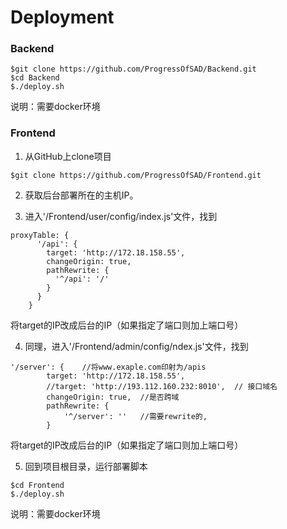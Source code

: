 # Deployment
### Backend
```
$git clone https://github.com/ProgressOfSAD/Backend.git
$cd Backend
$./deploy.sh
```
说明：需要docker环境

### Frontend
1. 从GitHub上clone项目
```
$git clone https://github.com/ProgressOfSAD/Frontend.git
```

2. 获取后台部署所在的主机IP。

3. 进入'/Frontend/user/config/index.js'文件，找到
```
proxyTable: {
      '/api': {
        target: 'http://172.18.158.55',
        changeOrigin: true,
        pathRewrite: {
          '^/api': '/'
        }
      }
    }
```
将target的IP改成后台的IP（如果指定了端口则加上端口号）

4. 同理，进入'/Frontend/admin/config/ndex.js'文件，找到
```
'/server': {    //将www.exaple.com印射为/apis
        target: 'http://172.18.158.55',
        //target: 'http://193.112.160.232:8010',  // 接口域名
        changeOrigin: true,  //是否跨域
        pathRewrite: {
            '^/server': ''   //需要rewrite的,
        }   
```
将target的IP改成后台的IP（如果指定了端口则加上端口号）

5. 回到项目根目录，运行部署脚本

```
$cd Frontend
$./deploy.sh
```
说明：需要docker环境
